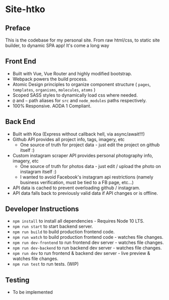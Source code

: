 # Site-htko

## Preface
This is the codebase for my personal site. From raw html/css, to static site builder, to dynamic SPA app! It's come a long way

## Front End
- Built with Vue, Vue Router and highly modified bootstrap.
- Webpack powers the build process.
- Atomic Design principles to organize component structure ( `pages`, `templates`, `organisms`, `molecules`, `atoms` )
- Scoped SASS styles to dynamically load css where needed.
- `@` and `~` path aliases for `src` and `node_modules` paths respectively.
- 100% Responsive. AODA 1 Compliant.

## Back End
- Built with Koa (Express without callback hell, via async/await!!!)
- Github API provides all project info, tags, imagery, etc
  - One source of truth for project data - just edit the project on github itself :)
- Custom instagram scraper API provides personal photography info, imagery, etc
  - One source of truth for photos data - just edit / upload the photo on instagram itself :)
  - I wanted to avoid Facebook's instagram api restrictions (namely business verification, must be tied to a FB page, etc...)
- API data is cached to prevent overloading github / instagram.
- API data falls back to previously valid data if API changes or is offline.

## Developer Instructions
- `npm install` to install all dependencies - Requires Node 10 LTS.
- `npm run start` to start backend server.
- `npm run build` to build production frontend code.
- `npm run watch` to build production frontend code - watches file changes.
- `npm run dev-frontend` to run frontend dev server - watches file changes.
- `npm run dev-backend` to run backend dev server - watches file changes.
- `npm run dev` to run frontend & backend dev server - live preview & watches file changes.
- `npm run test` to run tests. (WIP)

## Testing
- To be implemented